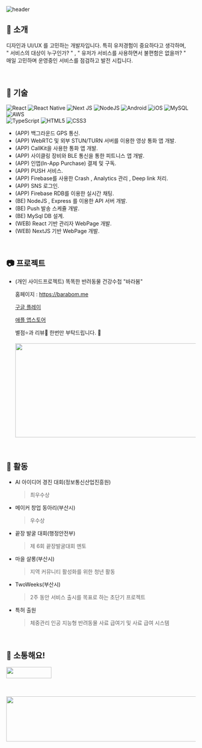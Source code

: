 ![header](https://capsule-render.vercel.app/api?type=waving&color=auto&height=300&section=header&text=KimJeonghun91&fontSize=90&animation=fadeIn&fontAlignY=38&desc=Right%20Hot&descAlignY=60&descAlign=83)


## :notebook_with_decorative_cover: 소개

디자인과 UI/UX 를 고민하는 개발자입니다. 특히 유저경험이 중요하다고 생각하며,<br>
" 서비스의 대상이 누구인가? "  ,  " 유저가 서비스를 사용하면서 불편함은 없을까? "<br>
매일 고민하며 운영중인 서비스를 점검하고 발전 시킵니다.

<br/>


## :star2: 기술

![React](https://img.shields.io/badge/react-%2320232a.svg?style=for-the-badge&logo=react&logoColor=%2361DAFB)
![React Native](https://img.shields.io/badge/react_native-%2320232a.svg?style=for-the-badge&logo=react&logoColor=%2361DAFB)
![Next JS](https://img.shields.io/badge/Next-black?style=for-the-badge&logo=next.js&logoColor=white)
![NodeJS](https://img.shields.io/badge/node.js-6DA55F?style=for-the-badge&logo=node.js&logoColor=white)
![Android](https://img.shields.io/badge/Android-3DDC84?style=for-the-badge&logo=android&logoColor=white)
![iOS](https://img.shields.io/badge/iOS-000000?style=for-the-badge&logo=ios&logoColor=white)
![MySQL](https://img.shields.io/badge/mysql-%2300f.svg?style=for-the-badge&logo=mysql&logoColor=white)
![AWS](https://img.shields.io/badge/AWS-%23FF9900.svg?style=for-the-badge&logo=amazon-aws&logoColor=white)
<br/>
![TypeScript](https://img.shields.io/badge/typescript-%23007ACC.svg?style=for-the-badge&logo=typescript&logoColor=white)
![HTML5](https://img.shields.io/badge/html5-%23E34F26.svg?style=for-the-badge&logo=html5&logoColor=white)
![CSS3](https://img.shields.io/badge/css3-%231572B6.svg?style=for-the-badge&logo=css3&logoColor=white)
<!-- <p align="left">
<img src="https://img.shields.io/badge/react-0769AD?style=for-the-badge&logo=react&logoColor=white"/>&nbsp 
<img src="https://img.shields.io/badge/react-native-61DAFB?style=for-the-badge&logo=react&logoColor=black"/>&nbsp 
<img src="https://img.shields.io/badge/Android-3DDC84?style=for-the-badge&logo=Android&logoColor=white"/>&nbsp 
<img src="https://img.shields.io/badge/ios-212121?style=for-the-badge&logo=ios&logoColor=white"/>&nbsp <br/>
<img src="https://img.shields.io/badge/javascript-F7DF1E?style=for-the-badge&logo=javascript&logoColor=black"/>&nbsp 
<img src="https://img.shields.io/badge/typescript-F80000?style=for-the-badge&logo=oracle&logoColor=white"/>&nbsp 
<img src="https://img.shields.io/badge/html-E34F26?style=for-the-badge&logo=html5&logoColor=white"/>&nbsp 
<img src="https://img.shields.io/badge/css-1572B6?style=for-the-badge&logo=css3&logoColor=white"/>&nbsp 
<img src="https://img.shields.io/badge/aws-232F3E?style=for-the-badge&logo=aws&logoColor=white"/>&nbsp 
<img src="https://img.shields.io/badge/mysql-4479A1?style=for-the-badge&logo=mysql&logoColor=white"/>
</p> -->

- (APP) 백그라운드 GPS 통신.
- (APP) WebRTC 및 외부 STUN/TURN 서버를 이용한 영상 통화 앱 개발.
- (APP) CallKit을 사용한 통화 앱 개발.
- (APP) 사이클링 장비와 BLE 통신을 통한 피트니스 앱 개발.
- (APP) 인앱(In-App Purchase) 결제 및 구독.
- (APP) PUSH 서비스.
- (APP) Firebase를 사용한 Crash , Analytics 관리 , Deep link 처리.
- (APP) SNS 로그인.
- (APP) Firebase RDB를 이용한 실시간 채팅.
- (BE) NodeJS , Express 를 이용한 API 서버 개발.
- (BE) Push 발송 스케쥴 개발.
- (BE) MySql DB 설계.
- (WEB) React 기반 관리자 WebPage 개발.
- (WEB) NextJS 기반 WebPage 개발.


<br/>

## :camera: 프로젝트

- (개인 사이드프로젝트) 똑똑한 반려동물 건강수첩 "바라봄"
  
  홈페이지 : <a href="https://barabom.me">https://barabom.me</a><br/>
  
  <a href="https://play.google.com/store/apps/details?id=com.rn_drpet">구글 플레이</a><br/>
  
  <a href="https://apps.apple.com/kr/app/id1516235091">애플 앱스토어</a><br/>
  
  별점⭐️과 리뷰💬 한번만 부탁드립니다. 🙏<br/>
 
  <div align="left"> 
      <a href="https://barabom.me"><img style="width:500px; height:250px;" src="https://barabom.me/assets/img_orimage.jpg"/></a>
  </div>


<br/>


## :star2: 활동

- AI 아이디어 경진 대회(정보통신산업진흥원)
  > 최우수상
  
- 메이커 창업 동아리(부산시)
  > 우수상

- 끝장 발굴 대회(행정안전부)
  > 제 6회 끝장발굴대회 멘토

- 마을 살롱(부산시)
  > 지역 커뮤니티 활성화를 위한 청년 활동

- TwoWeeks(부산시)
  > 2주 동안 서비스 출시를 목표로 하는 초단기 프로젝트

- 특허 출원
  > 체중관리 인공 지능형 반려동물 사료 급여기 및 사료 급여 시스템


<br/>

## :handshake: 소통해요!

<p align="left">
<a href="https://www.instagram.com/right_hot" target="_blank"><img src="https://img.shields.io/badge/Instagram-E4405F?style=flat-square&logo=Instagram&logoColor=white"  width = 120px height = 30px/></a>
</p>

<br/>
<br/>

<a href="https://github.com/devxb/gitanimals">
  <img
    src="https://render.gitanimals.org/lines/KimJeonghun91"
    width="600"
    height="120"
  />
</a>
  
